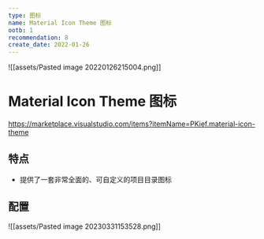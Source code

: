 ```yaml
---
type: 图标
name: Material Icon Theme 图标
ootb: 1
recommendation: 8
create_date: 2022-01-26
---
```


![[assets/Pasted image 20220126215004.png]]

# Material Icon Theme 图标

https://marketplace.visualstudio.com/items?itemName=PKief.material-icon-theme

## 特点

- 提供了一套非常全面的、可自定义的项目目录图标

## 配置

![[assets/Pasted image 20230331153528.png]]